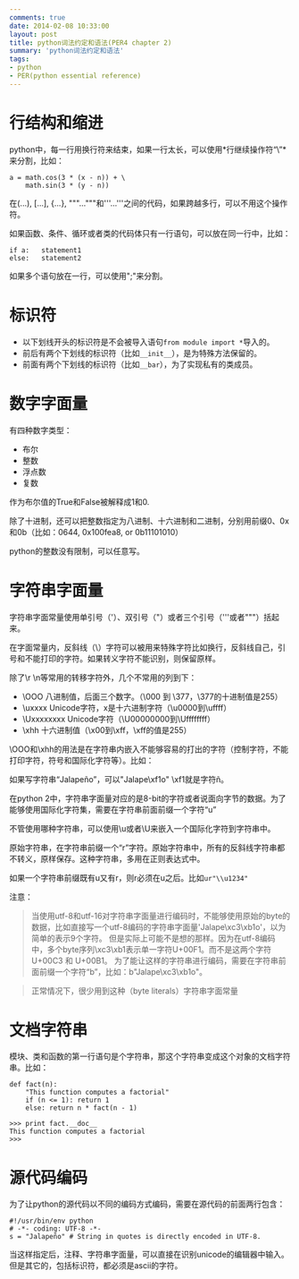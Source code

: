 ```yaml
---
comments: true
date: 2014-02-08 10:33:00
layout: post
title: python词法约定和语法(PER4 chapter 2)
summary: 'python词法约定和语法'
tags:
- python
- PER(python essential reference)
---
```


# 行结构和缩进

python中，每一行用换行符来结束，如果一行太长，可以使用*行继续操作符“\”*来分割，比如：

```
a = math.cos(3 * (x - n)) + \ 
	math.sin(3 * (y - n))
```

在(...), [...], {...}, """..."""和'''...'''之间的代码，如果跨越多行，可以不用这个操作符。

如果函数、条件、循环或者类的代码体只有一行语句，可以放在同一行中，比如：

```
if a:	statement1
else:	statement2
```

如果多个语句放在一行，可以使用";"来分割。

# 标识符

* 以下划线开头的标识符是不会被导入语句`from module import *`导入的。
* 前后有两个下划线的标识符（比如`__init__`），是为特殊方法保留的。
* 前面有两个下划线的标识符（比如`__bar`），为了实现私有的类成员。

# 数字字面量

有四种数字类型：

* 布尔
* 整数
* 浮点数
* 复数

作为布尔值的True和False被解释成1和0.

除了十进制，还可以把整数指定为八进制、十六进制和二进制，分别用前缀0、0x和0b（比如：0644, 0x100fea8, or 0b11101010）

python的整数没有限制，可以任意写。

# 字符串字面量

字符串字面常量使用单引号（'）、双引号（"）或者三个引号（'''或者"""）括起来。

在字面常量内，反斜线（\）字符可以被用来特殊字符比如换行，反斜线自己，引号和不能打印的字符。如果转义字符不能识别，则保留原样。

除了\r \n等常用的转移字符外，几个不常用的列到下：

* \OOO				八进制值，后面三个数字。（\000 到 \377，\377的十进制值是255）
* \uxxxx			Unicode字符，x是十六进制字符（\u0000到\uffff）
* \Uxxxxxxxx		Unicode字符（\U00000000到\Uffffffff）
* \xhh				十六进制值（\x00到\xff，\xff的值是255）

\OOO和\xhh的用法是在字符串内嵌入不能够容易的打出的字符（控制字符，不能打印字符，符号和国际化字符等）。比如：

如果写字符串“Jalapeño”，可以"Jalape\xf1o" \xf1就是字符ñ。

在python 2中，字符串字面量对应的是8-bit的字符或者说面向字节的数据。为了能够使用国际化字符集，需要在字符串前面前缀一个字符“u”

不管使用哪种字符串，可以使用\u或者\U来嵌入一个国际化字符到字符串中。

原始字符串，在字符串前缀一个“r”字符。原始字符串中，所有的反斜线字符串都不转义，原样保存。这种字符串，多用在正则表达式中。

如果一个字符串前缀既有u又有r，则r必须在u之后。比如`ur"\\u1234"`

注意：
> 当使用utf-8和utf-16对字符串字面量进行编码时，不能够使用原始的byte的数据，比如直接写一个utf-8编码的字符串字面量'Jalape\xc3\xb1o'，以为简单的表示9个字符。
> 但是实际上可能不是想的那样。因为在utf-8编码中，多个byte序列\xc3\xb1表示单一字符U+00F1。而不是这两个字符U+00C3 和 U+00B1。
> 为了能让这样的字符串进行编码，需要在字符串前面前缀一个字符“b”，比如：b"Jalape\xc3\xb1o"。

>正常情况下，很少用到这种（byte literals）字符串字面常量

# 文档字符串
模块、类和函数的第一行语句是个字符串，那这个字符串变成这个对象的文档字符串。比如：

```
def fact(n):
	"This function computes a factorial" 
	if (n <= 1): return 1
	else: return n * fact(n - 1)
```

```
>>> print fact.__doc__
This function computes a factorial 
>>>
```

# 源代码编码

为了让python的源代码以不同的编码方式编码，需要在源代码的前面两行包含：

```
#!/usr/bin/env python 
# -*- coding: UTF-8 -*-
s = "Jalapeño" # String in quotes is directly encoded in UTF-8.
```
当这样指定后，注释、字符串字面量，可以直接在识别unicode的编辑器中输入。但是其它的，包括标识符，都必须是ascii的字符。















